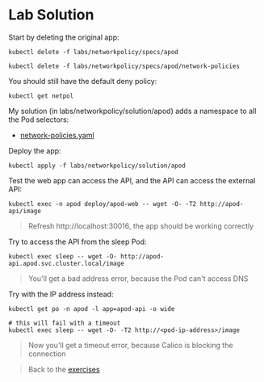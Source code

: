 # Lab Solution

Start by deleting the original app:

```
kubectl delete -f labs/networkpolicy/specs/apod

kubectl delete -f labs/networkpolicy/specs/apod/network-policies
```

You should still have the default deny policy:

```
kubectl get netpol
```

My solution (in labs/networkpolicy/solution/apod) adds a namespace to all the Pod selectors:

- [network-policies.yaml](./solution/apod/network-policies.yaml)

Deploy the app:

```
kubectl apply -f labs/networkpolicy/solution/apod
```

Test the web app can access the API, and the API can access the external API:

```
kubectl exec -n apod deploy/apod-web -- wget -O- -T2 http://apod-api/image
```

> Refresh http://localhost:30016, the app should be working correctly

Try to access the API from the sleep Pod:

```
kubectl exec sleep -- wget -O- http://apod-api.apod.svc.cluster.local/image
```

> You'll get a bad address error, because the Pod can't access DNS

Try with the IP address instead:

```
kubectl get po -n apod -l app=apod-api -o wide

# this will fail with a timeout
kubectl exec sleep -- wget -O- -T2 http://<pod-ip-address>/image
```

> Now you'll get a timeout error, because Calico is blocking the connection

> Back to the [exercises](README.md)